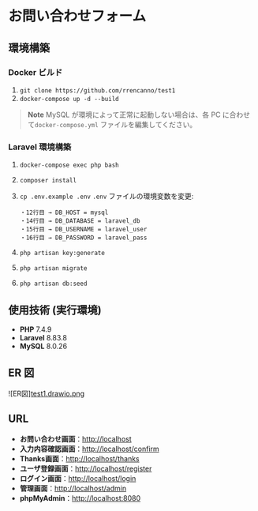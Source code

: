 # お問い合わせフォーム

## 環境構築

### Docker ビルド

1. `git clone https://github.com/rrencanno/test1`
2. `docker-compose up -d --build`

> **Note**
> MySQL が環境によって正常に起動しない場合は、各 PC に合わせて`docker-compose.yml` ファイルを編集してください。

### Laravel 環境構築

1. `docker-compose exec php bash`
2. `composer install`
3. `cp .env.example .env`
    `.env` ファイルの環境変数を変更:
    
    ```
    ・12行目 → DB_HOST = mysql
    ・14行目 → DB_DATABASE = laravel_db
    ・15行目 → DB_USERNAME = laravel_user
    ・16行目 → DB_PASSWORD = laravel_pass
    ```

4. `php artisan key:generate`
5. `php artisan migrate`
6. `php artisan db:seed`

## 使用技術 (実行環境)

- **PHP** 7.4.9
- **Laravel** 8.83.8
- **MySQL** 8.0.26

## ER 図
![ER図][test1.drawio.png](test1.drawio.png)

## URL

- **お問い合わせ画面**：[http://localhost](http://localhost)
- **入力内容確認画面**：[http://localhost/confirm](http://localhost/confirm)
- **Thanks画面**：[http://localhost/thanks](http://localhost/thanks)
- **ユーザ登録画面**：[http://localhost/register](http://localhost/register)
- **ログイン画面**：[http://localhost/login](http://localhost/login)
- **管理画面**：[http://localhost/admin](http://localhost/admin)
- **phpMyAdmin**：[http://localhost:8080](http://localhost:8080)
